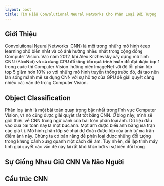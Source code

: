 ```yaml
---
layout: post
title: Tìm Hiểu Convolutional Neural Networks Cho Phân Loại Đối Tượng
---
```


## Giới Thiệu
Convolutional Neural Networks (CNN) là một trong những mô hình deep learning phổ biến nhất và có ảnh hưởng nhiều nhất trong cộng đồng Computer Vision. Vào năm 2012, khi Alex Krizhevsky xây dựng mô hình CNN (AlexNet) và sử dụng GPU để tăng tốc quá trình huấn để đạt được top 1 trong cuộc thi Computer Vision thường niên ImageNet với độ lỗi phân lớp top 5 giảm hơn 10% so với những mô hình truyền thống trước đó, đã tạo nên làn sóng mãnh mẽ sử dụng CNN với sự hỗ trợ của GPU để giải quyết càng nhiều các vấn đề trong Computer Vision. 

## Object Classification 
Phân loại ảnh là một bài toán quan trọng bậc nhất trong lĩnh vực Computer Vision, và nó cũng được giải quyết rất tốt bằng CNN. Ở blog này, mình sẽ giới thiệu về CNN trong ngữ cảnh của bài toán phân loại ảnh. Dữ liệu đầu vào của bài toàn này là một bức ảnh. Một ảnh được biểu ảnh bằng ma trận các giá trị. Mô hình phân lớp sẽ phải dự đoán được lớp của ảnh từ ma trận điểm ảnh này. Chúng ta có bản năng để phân loại được những đối tượng trong khung cảnh xung quanh một cách dễ làm. Tuy nhiên, để lập trình máy tính giải quyết các vấn đề này lại rất khó khăn bởi vì sự biến đổi trong 

## Sự Giống Nhau Giữ CNN Và Não Người

## Cấu trúc CNN
